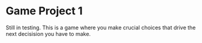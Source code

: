 # Game Project 1
Still in testing. This is a game where you make crucial choices that drive the next decisision you have to make.
